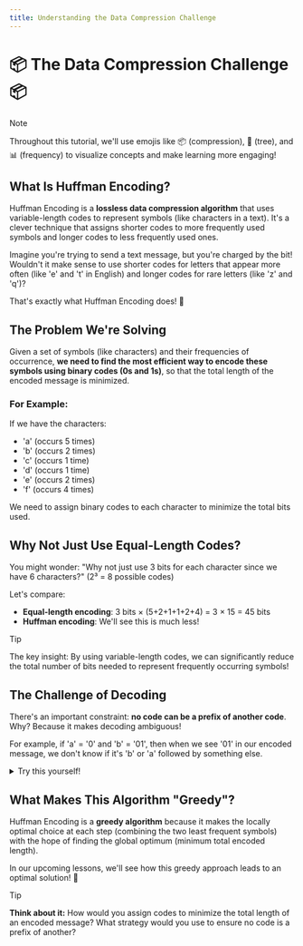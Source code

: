 ```yaml
---
title: Understanding the Data Compression Challenge
---
```


# 📦 The Data Compression Challenge 📦

> [!NOTE]
> Throughout this tutorial, we'll use emojis like 📦 (compression), 🌳 (tree), and 📊 (frequency) to visualize concepts and make learning more engaging!

## What Is Huffman Encoding?

Huffman Encoding is a **lossless data compression algorithm** that uses variable-length codes to represent symbols (like characters in a text). It's a clever technique that assigns shorter codes to more frequently used symbols and longer codes to less frequently used ones.

Imagine you're trying to send a text message, but you're charged by the bit! Wouldn't it make sense to use shorter codes for letters that appear more often (like 'e' and 't' in English) and longer codes for rare letters (like 'z' and 'q')?

That's exactly what Huffman Encoding does! 🎯

## The Problem We're Solving

Given a set of symbols (like characters) and their frequencies of occurrence, **we need to find the most efficient way to encode these symbols using binary codes (0s and 1s)**, so that the total length of the encoded message is minimized.

### For Example:

If we have the characters:
- 'a' (occurs 5 times)
- 'b' (occurs 2 times) 
- 'c' (occurs 1 time)
- 'd' (occurs 1 time)
- 'e' (occurs 2 times)
- 'f' (occurs 4 times)

We need to assign binary codes to each character to minimize the total bits used.

## Why Not Just Use Equal-Length Codes?

You might wonder: "Why not just use 3 bits for each character since we have 6 characters?" (2³ = 8 possible codes)

Let's compare:
- **Equal-length encoding**: 3 bits × (5+2+1+1+2+4) = 3 × 15 = 45 bits
- **Huffman encoding**: We'll see this is much less! 

> [!TIP]
> The key insight: By using variable-length codes, we can significantly reduce the total number of bits needed to represent frequently occurring symbols!

## The Challenge of Decoding

There's an important constraint: **no code can be a prefix of another code**. Why? Because it makes decoding ambiguous!

For example, if 'a' = '0' and 'b' = '01', then when we see '01' in our encoded message, we don't know if it's 'b' or 'a' followed by something else.

<details>
<summary>Try this yourself!</summary>

Imagine we have these codes:
- 'a' = '0'
- 'b' = '01'
- 'c' = '10'
- 'd' = '11'

If you received the encoded message "0110", how would you decode it?
- Is it "a-b-a"? (0-01-0)
- Or "b-c"? (01-10)

This ambiguity is why we need the "prefix property" in our codes!
</details>

## What Makes This Algorithm "Greedy"?

Huffman Encoding is a **greedy algorithm** because it makes the locally optimal choice at each step (combining the two least frequent symbols) with the hope of finding the global optimum (minimum total encoded length).

In our upcoming lessons, we'll see how this greedy approach leads to an optimal solution! 🚀

> [!TIP]
> **Think about it:** How would you assign codes to minimize the total length of an encoded message? What strategy would you use to ensure no code is a prefix of another? 